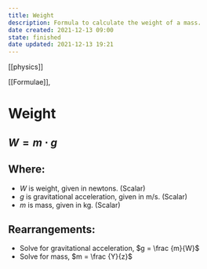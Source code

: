 ```yaml
---
title: Weight
description: Formula to calculate the weight of a mass.
date created: 2021-12-13 09:00
state: finished
date updated: 2021-12-13 19:21
---
```

[[physics]]

[[Formulae]],

# Weight

## $W = m ⋅ g$

## Where:

- $W$ is weight, given in newtons. (Scalar)
- $g$ is gravitational acceleration, given in m/s. (Scalar)
- $m$ is mass, given in kg. (Scalar)

## Rearrangements:

- Solve for gravitational acceleration, $g = \frac {m}{W}$
- Solve for mass, $m = \frac {Y}{z}$
